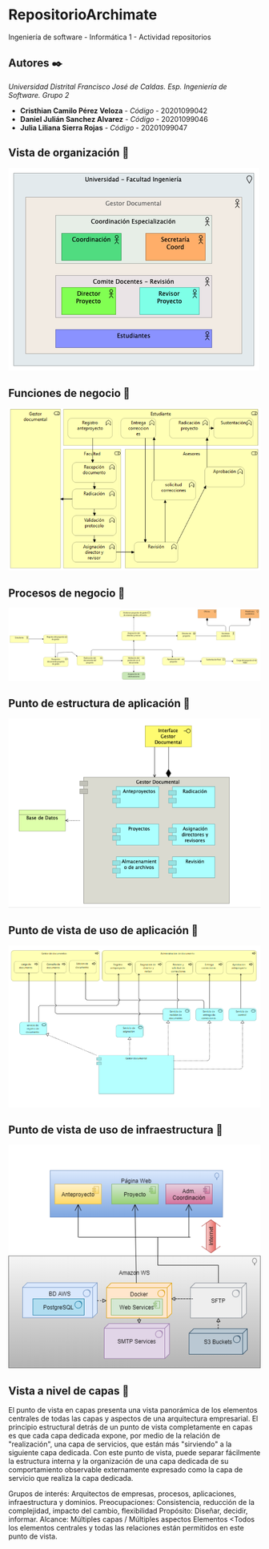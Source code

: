 # RepositorioArchimate
Ingeniería de software - Informática 1 - Actividad repositorios

## Autores ✒️
_Universidad Distrital Francisco José de Caldas._
_Esp. Ingeniería de Software._
_Grupo 2_

* **Cristhian Camilo Pérez Veloza** - *Código* - 20201099042
* **Daniel Julián Sanchez Alvarez** - *Código* - 20201099046
* **Julia Liliana Sierra Rojas** - *Código* - 20201099047


## Vista de organización 📄
![Casos de uso](https://github.com/iamcamiloperez/RepositorioArchimate/blob/master/models/Organizacion_1.png)

## Funciones de negocio 📄

![Casos de uso](https://github.com/iamcamiloperez/RepositorioArchimate/blob/master/models/FuncionesDeProceso.png)

## Procesos de negocio 📄

![procesos](https://github.com/iamcamiloperez/RepositorioArchimate/blob/master/models/procesos.png)

## Punto de estructura de aplicación 📄
![procesos](https://github.com/iamcamiloperez/RepositorioArchimate/blob/master/models/EstructuraAplicacion.png)

## Punto de vista de uso de aplicación 📄
![procesos](https://github.com/iamcamiloperez/RepositorioArchimate/blob/master/models/usageViewpoint2.png)

## Punto de vista de uso de infraestructura 📄
![procesos](https://github.com/iamcamiloperez/RepositorioArchimate/blob/master/models/infraestructura.png)


## Vista a nivel de capas 📄

El punto de vista en capas presenta una vista panorámica de los elementos centrales de todas las capas y aspectos de una arquitectura empresarial. El principio estructural detrás de un punto de vista completamente en capas es que cada capa dedicada expone, por medio de la relación de "realización", una capa de servicios, que están más "sirviendo" a la siguiente capa dedicada. Con este punto de vista, puede separar fácilmente la estructura interna y la organización de una capa dedicada de su comportamiento observable externamente expresado como la capa de servicio que realiza la capa dedicada.

Grupos de interés: Arquitectos de empresas, procesos, aplicaciones, infraestructura y dominios.
Preocupaciones: Consistencia, reducción de la complejidad, impacto del cambio, flexibilidad
Propósito:  Diseñar, decidir, informar.
Alcance: Múltiples capas / Múltiples aspectos Elementos <Todos los elementos centrales y todas las relaciones están permitidos en este punto de vista.

